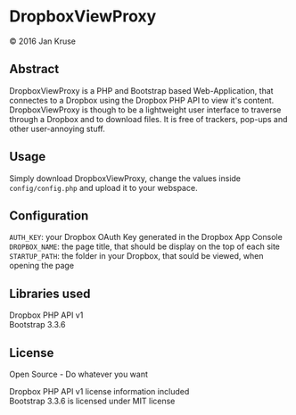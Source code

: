 # DropboxViewProxy
&copy; 2016 Jan Kruse

## Abstract
DropboxViewProxy is a PHP and Bootstrap based Web-Application, that connectes to a Dropbox using the Dropbox PHP API to view it's content.
DropboxViewProxy is though to be a lightweight user interface to traverse through a Dropbox and to download files.
It is free of trackers, pop-ups and other user-annoying stuff.

## Usage
Simply download DropboxViewProxy, change the values inside `config/config.php` and upload it to your webspace.

## Configuration
`AUTH_KEY`: your Dropbox OAuth Key generated in the Dropbox App Console <br/>
`DROPBOX_NAME`: the page title, that should be display on the top of each site <br/>
`STARTUP_PATH`: the folder in your Dropbox, that sould be viewed, when opening the page <br/>

## Libraries used
Dropbox PHP API v1 <br/>
Bootstrap 3.3.6

## License
Open Source - Do whatever you want

Dropbox PHP API v1 license information included <br/>
Bootstrap 3.3.6 is licensed under MIT license